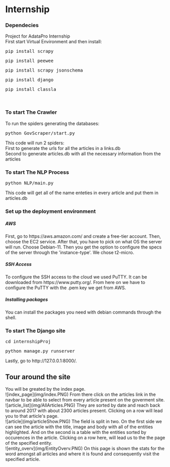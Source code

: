 # Internship
<h3>Dependecies</h3>
Project for AdataPro Internship</br>
First start Virtual Environment and then install:</br>
<pre>pip install scrapy</pre>
<pre>pip install peewee</pre>
<pre>pip install scrapy_jsonschema</pre>
<pre>pip install django</pre>
<pre>pip install classla</pre>
</br>

<h3>To start The Crawler</h3>
To run the spiders generating the databases:</br>
<pre>python GovScraper/start.py</pre>
This code will run 2 spiders:</br>
First to generate the urls for all the articles in a links.db</br>
Second to generate articles.db with all the necessary information from the articles</br>

<h3>To start The NLP Process</h3>
<pre>python NLP/main.py</pre>
This code will get all of the name enteties in every article and put them in articles.db</br>

<h3>Set up the deployment environment</h3>
<h5>AWS</h5>
First, go to https://aws.amazon.com/ and create a free-tier account.
Then, choose the EC2 service.
After that, you have to pick on what OS the server will run. Choose Debian-11.
Then you get the option to configure the specs of the server through the 'instance-type'. We chose t2-micro.
<h5>SSH Access</h5>
To configure the SSH access to the cloud we used PuTTY. It can be downloaded from https://www.putty.org/.
From here on we have to configure the PuTTY with the .pem key we get from AWS.
<h5>Installing packages</h5>
You can install the packages you need with debian commands through the shell.
</br>

<h3>To start The Django site</h3>
<pre>cd internshipProj</pre>
<pre>python manage.py runserver</pre>
Lastly, go to http://127.0.0.1:8000/.</br>

<h2>Tour around the site</h2>
You will be greated by the index page.</br>
![index_page](img/index.PNG)
From there click on the articles link in the navbar to be able to select from every article present on the goverment site.</br>
![article_list](img/AllArticles.PNG)
They are sorted by date and reach back to around 2017 with about 2300 articles present. Clicking on a row will lead you to that article's page.</br>
![article](img/articleShow.PNG)
The field is split in two. On the first side we can see the article with the title, image and body with all of the entities highlighted. And on the second is a table with the entities sorted by occurences in the article. Clicking on a row here, will lead us to the the page of the specified entity.</br>
![entity_overv](img/EntityOverv.PNG)
On this page is shown the stats for the word amongst all articles and where it is found and consequently visit the specified article.</br>
